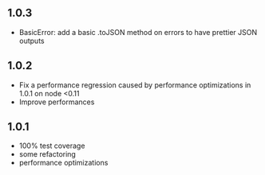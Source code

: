 ## 1.0.3

* BasicError: add a basic .toJSON method on errors to have prettier JSON outputs

## 1.0.2

* Fix a performance regression caused by performance optimizations in 1.0.1 on node <0.11
* Improve performances


## 1.0.1

* 100% test coverage
* some refactoring
* performance optimizations
